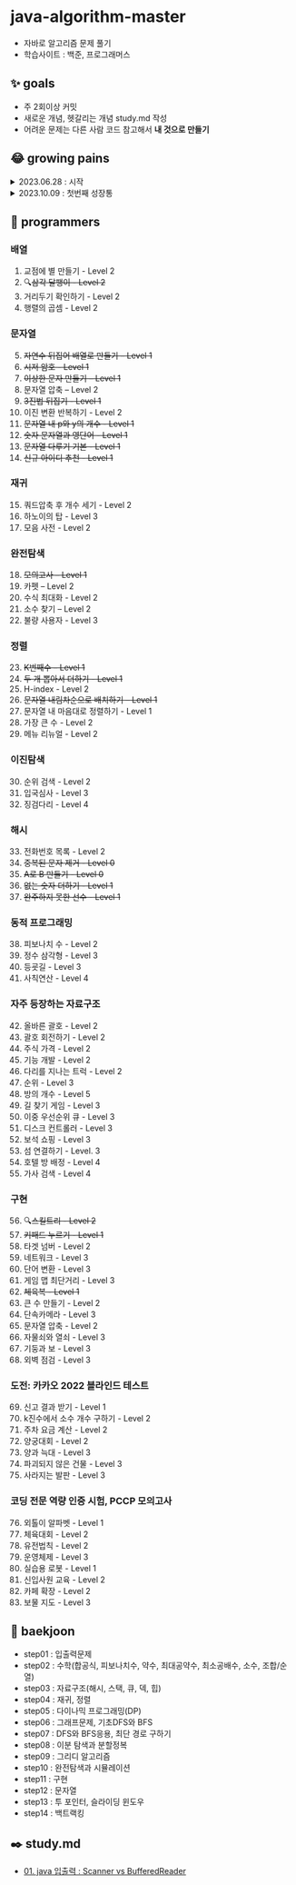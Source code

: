 # java-algorithm-master
- 자바로 알고리즘 문제 풀기
- 학습사이트 : 백준, 프로그래머스

## ✨ goals
- 주 2회이상 커밋
- 새로운 개념, 헷갈리는 개념 study.md 작성
- 어려운 문제는 다른 사람 코드 참고해서 **내 것으로 만들기**

## 😂 growing pains
<details>
<summary>2023.06.28 : 시작</summary>
    <img src="./img/230628_1.png">
    <img src="./img/230628_2.png">
</details>

<details>
<summary>2023.10.09 : 첫번째 성장통</summary>
    <img src="./img/231009_1.png">
    <img src="./img/231009_2.png">
</details>

## 🤖 programmers
### 배열
1. 교점에 별 만들기 - Level 2
2. 🔍~~삼각 달팽이 - Level 2~~
3. 거리두기 확인하기 - Level 2
4. 행렬의 곱셈 - Level 2
### 문자열
5. ~~자연수 뒤집어 배열로 만들기 – Level 1~~
6. ~~시저 암호 - Level 1~~
7. ~~이상한 문자 만들기 – Level 1~~
8. 문자열 압축 – Level 2
9. ~~3진법 뒤집기 - Level 1~~
10. 이진 변환 반복하기 - Level 2
11. ~~문자열 내 p와 y의 개수 - Level 1~~
12. ~~숫자 문자열과 영단어 - Level 1~~
13. ~~문자열 다루기 기본 - Level 1~~
14. ~~신규 아이디 추천 - Level 1~~
### 재귀
15. 쿼드압축 후 개수 세기 - Level 2
16. 하노이의 탑 - Level 3
17. 모음 사전 - Level 2
### 완전탐색
18. ~~모의고사 – Level 1~~
19. 카펫 – Level 2
20. 수식 최대화 - Level 2
21. 소수 찾기 – Level 2
22. 불량 사용자 - Level 3
### 정렬
23. ~~K번째수 – Level 1~~
24. ~~두 개 뽑아서 더하기 - Level 1~~
25. H-index - Level 2
26. ~~문자열 내림차순으로 배치하기 – Level 1~~
27. 문자열 내 마음대로 정렬하기 - Level 1
28. 가장 큰 수 - Level 2
29. 메뉴 리뉴얼 - Level 2
### 이진탐색
30. 순위 검색 - Level 2
31. 입국심사 - Level 3
32. 징검다리 - Level 4
### 해시
33. 전화번호 목록 - Level 2
34. ~~중복된 문자 제거 - Level 0~~
35. ~~A로 B 만들기 - Level 0~~
36. ~~없는 숫자 더하기 - Level 1~~
37. ~~완주하지 못한 선수 - Level 1~~
### 동적 프로그래밍
38. 피보나치 수 - Level 2
39. 정수 삼각형 - Level 3
40. 등굣길 - Level 3
41. 사칙연산 - Level 4
### 자주 등장하는 자료구조
42. 올바른 괄호 - Level 2
43. 괄호 회전하기 - Level 2
44. 주식 가격 - Level 2
45. 기능 개발 - Level 2
46. 다리를 지나는 트럭 - Level 2
47. 순위 - Level 3
48. 방의 개수 - Level 5
49. 길 찾기 게임 - Level 3
50. 이중 우선순위 큐 - Level 3
51. 디스크 컨트롤러 - Level 3
52. 보석 쇼핑 - Level 3
53. 섬 연결하기 - Level. 3
54. 호텔 방 배정 - Level 4
55. 가사 검색 - Level 4
### 구현
56. 🔍~~스킬트리 - Level 2~~
57. ~~키패드 누르기 - Level 1~~
58. 타겟 넘버 - Level 2
59. 네트워크 - Level 3
60. 단어 변환 - Level 3
61. 게임 맵 최단거리 - Level 3
62. ~~체육복 - Level 1~~
63. 큰 수 만들기 - Level 2
64. 단속카메라 - Level 3
65. 문자열 압축 - Level 2
66. 자물쇠와 열쇠 - Level 3
67. 기둥과 보 - Level 3
68. 외벽 점검 - Level 3

### 도전: 카카오 2022 블라인드 테스트
69. 신고 결과 받기 - Level 1
70. k진수에서 소수 개수 구하기 - Level 2
71. 주차 요금 계산 - Level 2
72. 양궁대회 - Level 2
73. 양과 늑대 - Level 3
74. 파괴되지 않은 건물 - Level 3
75. 사라지는 발판 - Level 3
### 코딩 전문 역량 인증 시험, PCCP 모의고사
76. 외톨이 알파벳 - Level 1
77. 체육대회 - Level 2
78. 유전법칙 - Level 2
79. 운영체제 - Level 3
80. 실습용 로봇 - Level 1
81. 신입사원 교육 - Level 2
82. 카페 확장 - Level 2
83. 보물 지도 - Level 3

## 📌 baekjoon
- step01 : 입출력문제
- step02 : 수학(합공식, 피보나치수, 약수, 최대공약수, 최소공배수, 소수, 조합/순열)
- step03 : 자료구조(해시, 스택, 큐, 덱, 힙)
- step04 : 재귀, 정렬
- step05 : 다이나믹 프로그래밍(DP)
- step06 : 그래프문제, 기초DFS와 BFS
- step07 : DFS와 BFS응용, 최단 경로 구하기
- step08 : 이분 탐색과 분할정복
- step09 : 그리디 알고리즘
- step10 : 완전탐색과 시뮬레이션
- step11 : 구현
- step12 : 문자열
- step13 : 투 포인터, 슬라이딩 윈도우
- step14 : 백트랙킹

## ✒️ study.md
- [01. java 입출력 : Scanner vs BufferedReader](./study/01.md)